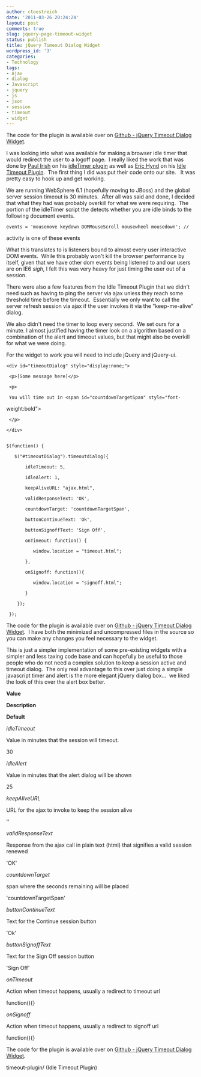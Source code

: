 ```yaml
---
author: ctoestreich
date: '2011-03-26 20:24:24'
layout: post
comments: true
slug: jquery-page-timeout-widget
status: publish
title: jQuery Timeout Dialog Widget
wordpress_id: '3'
categories:
- Technology
tags:
- Ajax
- dialog
- Javascript
- jquery
- js
- json
- session
- timeout
- widget
---
```


The code for the plugin is available over on [Github - jQuery Timeout Dialog
Widget][1].

I was looking into what was available for making a browser idle timer that
would redirect the user to a logoff page.  I really liked the work that was
done by [Paul Irish][2] on his [idleTimer plugin][3] as well as [Eric Hynd][4]
on his [Idle Timeout Plugin][5].  The first thing I did was put their code
onto our site.   It was pretty easy to hook up and get working.

We are running WebSphere 6.1 (hopefully moving to JBoss) and the global server
session timeout is 30 minutes.  After all was said and done, I decided that
what they had was probably overkill for what we were requiring.  The portion
of the idleTimer script the detects whether you are idle binds to the
following document events.


    events = 'mousemove keydown DOMMouseScroll mousewheel mousedown'; //
activity is one of these events

What this translates to is listeners bound to almost every user interactive
DOM events.  While this probably won't kill the browser performance by itself,
given that we have other dom events being listened to and our users are on IE6
*sigh*, I felt this was very heavy for just timing the user out of a session.

There were also a few features from the Idle Timeout Plugin that we didn't
need such as having to ping the server via ajax unless they reach some
threshold time before the timeout.  Essentially we only want to call the
server refresh session via ajax if the user invokes it via the "keep-me-alive"
dialog.

We also didn't need the timer to loop every second.  We set ours for a minute.
I almost justified having the timer look on a algorithm based on a combination
of the alert and timeout values, but that might also be overkill for what we
were doing.

For the widget to work you will need to include jQuery and jQuery-ui.


    <div id="timeoutDialog" style="display:none;">

     <p>[Some message here]</p>

     <p>

     You will time out in <span id="countdownTargetSpan" style="font-
weight:bold"></span>

     </p>

    </div>


    $(function() {

       $("#timeoutDialog").timeoutdialog({

           idleTimeout: 5,

           idleAlert: 1,

           keepAliveURL: "ajax.html",

           validResponseText: 'OK',

           countdownTarget: 'countdownTargetSpan',

           buttonContinueText: 'Ok',

           buttonSignoffText: 'Sign Off',

           onTimeout: function() {

              window.location = "timeout.html";

           },

           onSignoff: function(){

              window.location = "signoff.html";

           }

        });

     });

The code for the plugin is available over on [Github - jQuery Timeout Dialog
Widget][1].  I have both the minimized and uncompressed files in the source so
you can make any changes you feel necessary to the widget.

This is just a simpler implementation of some pre-existing widgets with a
simpler and less taxing code base and can hopefully be useful to those people
who do not need a complex solution to keep a session active and timeout
dialog.  The only real advantage to this over just doing a simple javascript
timer and alert is the more elegant jQuery dialog box...  we liked the look of
this over the alert box better.

**Value**

**Description**

**Default**

_idleTimeout_

Value in minutes that the session will timeout.

30

_idleAlert_

Value in minutes that the alert dialog will be shown

25

_keepAliveURL_

URL for the ajax to invoke to keep the session alive

''

_validResponseText_

Response from the ajax call in plain text (html) that signifies a valid
session renewed

'OK'

_countdownTarget_

span where the seconds remaining will be placed

'countdownTargetSpan'

_buttonContinueText_

Text for the Continue session button

'Ok'

_buttonSignoffText_

Text for the Sign Off session button

'Sign Off'

_onTimeout_

Action when timeout happens, usually a redirect to timeout url

function(){}

_onSignoff_

Action when timeout happens, usually a redirect to signoff url

function(){}

The code for the plugin is available over on [Github - jQuery Timeout Dialog
Widget][1].

   [1]: https://github.com/ctoestreich/jquery-timeoutdialog (jquery
timeoutdialog widget)

   [2]: http://paulirish.com/ (Paul Irish)

   [3]: http://paulirish.com/2009/jquery-idletimer-plugin/ (idle timer)

   [4]: http://www.erichynds.com/ (Eric Hynd)

   [5]: http://www.erichynds.com/jquery/a-new-and-improved-jquery-idle-
timeout-plugin/ (Idle Timeout Plugin)

